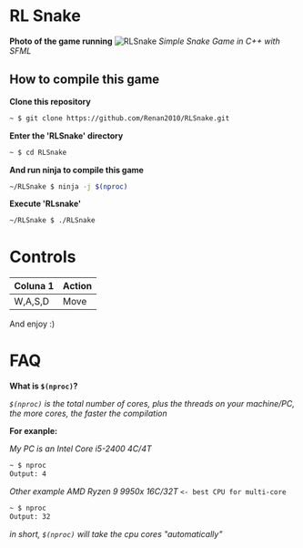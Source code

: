 # RL Snake
**Photo of the game running**
![RLSnake](https://github.com/user-attachments/assets/f0a3ff20-db74-40cc-b842-12fba1c93bb4)
*Simple Snake Game in C++ with SFML*
## How to compile this game
**Clone this repository**
```bash
~ $ git clone https://github.com/Renan2010/RLSnake.git
```
**Enter the 'RLSnake' directory**
```bash
~ $ cd RLSnake
```
**And run ninja to compile this game**
```bash
~/RLSnake $ ninja -j $(nproc)
```
**Execute 'RLsnake'**
```bash
~/RLSnake $ ./RLSnake
```
# Controls

| Coluna 1 | Action   |
|----------|----------|
| W,A,S,D  |   Move   |

And enjoy :)
# FAQ
**What is `$(nproc)`?**

*`$(nproc)` is the total number of cores, plus the threads on your machine/PC, the more cores, the faster the compilation*

**For exanple:**

*My PC is an Intel Core i5-2400 4C/4T*
```bash
~ $ nproc
Output: 4
```
*Other example AMD Ryzen 9 9950x 16C/32T* `<- best CPU for multi-core`
```bash
~ $ nproc
Output: 32
```
*in short, `$(nproc)` will take the cpu cores "automatically"*
